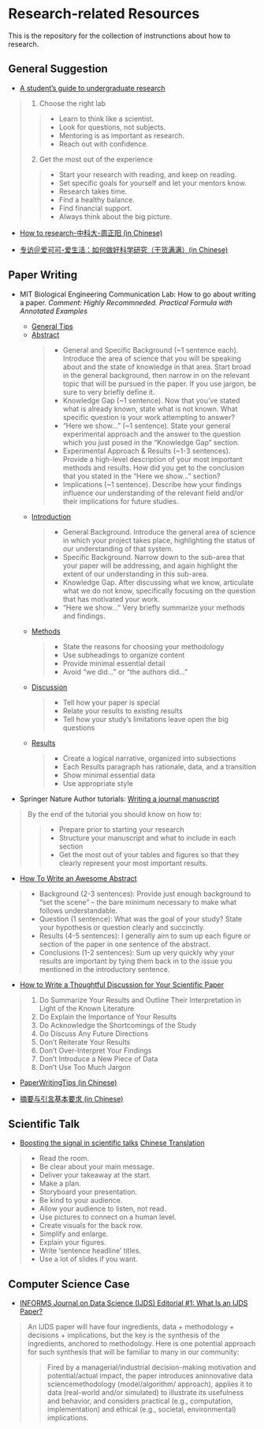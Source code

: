 # Research-related Resources
This is the repository for the collection of instrunctions about how to research.

## General Suggestion
* [A student’s guide to undergraduate research](https://www.nature.com/articles/d41586-019-00871-x)
> 1. Choose the right lab
>> - Learn to think like a scientist.
>> - Look for questions, not subjects.
>> - Mentoring is as important as research.
>> - Reach out with confidence.
> 2. Get the most out of the experience
>> + Start your research with reading, and keep on reading.
>> + Set specific goals for yourself and let your mentors know.
>> + Research takes time.
>> + Find a healthy balance.
>> + Find financial support.
>> + Always think about the big picture.

* [How to research-中科大-周正阳 (in Chinese)](http://home.ustc.edu.cn/~zzy0929/Home/How%20to%20research.pdf)

* [专访＠爱可可-爱生活：如何做好科学研究（干货满满）(in Chinese)](https://new.qq.com/omn/20210417/20210417A07I2000.html)

## Paper Writing
* MIT Biological Engineering Communication Lab: How to go about writing a paper. *Comment: Highly Recommneded. Practical Formula with Annotated Examples*
    + [General Tips](https://mitcommlab.mit.edu/broad/commkit/general-tips/)
    + [Abstract](https://mitcommlab.mit.edu/broad/commkit/journal-article-abstract/)
        > - General and Specific Background (~1 sentence each). Introduce the area of science that you will be speaking about and the state of knowledge in that area. Start broad in the general background, then narrow in on the relevant topic that will be pursued in the paper. If you use jargon, be sure to very briefly define it.
        > - Knowledge Gap (~1 sentence). Now that you’ve stated what is already known, state what is not known. What specific question is your work attempting to answer?
        > - “Here we show…” (~1 sentence). State your general experimental approach and the answer to the question which you just posed in the “Knowledge Gap” section.
        > - Experimental Approach & Results (~1-3 sentences). Provide a high-level description of your most important methods and results. How did you get to the conclusion that you stated in the “Here we show…” section?
        > - Implications (~1 sentence). Describe how your findings influence our understanding of the relevant field and/or their implications for future studies.
    + [Introduction](https://mitcommlab.mit.edu/broad/commkit/journal-article-introduction/)
        > - General Background. Introduce the general area of science in which your project takes place, highlighting the status of our understanding of that system.
        > - Specific Background. Narrow down to the sub-area that your paper will be addressing, and again highlight the extent of our understanding in this sub-area.
        > - Knowledge Gap. After discussing what we know, articulate what we do not know, specifically focusing on the question that has motivated your work.
        > - “Here we show…” Very briefly summarize your methods and findings.
    + [Methods](https://mitcommlab.mit.edu/broad/commkit/journal-article-methods/)
        > - State the reasons for choosing your methodology
        > - Use subheadings to organize content
        > - Provide minimal essential detail
        > - Avoid “we did…” or “the authors did…”
    + [Discussion](https://mitcommlab.mit.edu/broad/commkit/journal-article-discussion/)
        > - Tell how your paper is special
        > - Relate your results to existing results
        > - Tell how your study’s limitations leave open the big questions
    + [Results](https://mitcommlab.mit.edu/broad/commkit/journal-article-results/)
        > - Create a logical narrative, organized into subsections
        > - Each Results paragraph has rationale, data, and a transition
        > - Show minimal essential data
        > - Use appropriate style

* Springer Nature Author tutorials: [Writing a journal manuscript](https://www.springernature.com/gp/authors/campaigns/writing-a-manuscript)
> By the end of the tutorial you should know on how to:
>> + Prepare prior to starting your research
>> + Structure your manuscript and what to include in each section
>> + Get the most out of your tables and figures so that they clearly represent your most important results.

* [How To Write an Awesome Abstract](https://bitesizebio.com/13661/how-to-write-an-awesome-abstract/)
> + Background (2-3 sentences): Provide just enough background to “set the scene” – the bare minimum necessary to make what follows understandable.
> + Question (1 sentence): What was the goal of your study? State your hypothesis or question clearly and succinctly.
> + Results (4-5 sentences): I generally aim to sum up each figure or section of the paper in one sentence of the abstract.
> + Conclusions (1-2 sentences): Sum up very quickly why your results are important by tying them back in to the issue you mentioned in the introductory sentence.

* [How to Write a Thoughtful Discussion for Your Scientific Paper](https://bitesizebio.com/31855/write-discussion-paper/)
> 1. Do Summarize Your Results and Outline Their Interpretation in Light of the Known Literature
> 2. Do Explain the Importance of Your Results
> 3. Do Acknowledge the Shortcomings of the Study
> 4. Do Discuss Any Future Directions
> 5. Don’t Reiterate Your Results
> 6. Don’t Over-Interpret Your Findings
> 7. Don’t Introduce a New Piece of Data
> 8. Don’t Use Too Much Jargon

* [PaperWritingTips (in Chinese)](https://github.com/cooelf/PaperWritingTips)

* [摘要与引言基本要求 (in Chinese)](https://mp.weixin.qq.com/s?__biz=MzU2NzcwNzk3NA==&mid=2247490721&idx=1&sn=54d97db25fc68b4be1dcd12321df5a1b)

## Scientific Talk
* [Boosting the signal in scientific talks](https://www.nature.com/articles/d41586-020-00838-3) [Chinese Translation](http://news.sciencenet.cn/htmlnews/2020/7/443395.shtm)
> + Read the room.
> + Be clear about your main message.
> + Deliver your takeaway at the start.
> + Make a plan.
> + Storyboard your presentation.
> + Be kind to your audience.
> + Allow your audience to listen, not read.
> + Use pictures to connect on a human level.
> + Create visuals for the back row.
> + Simplify and enlarge.
> + Explain your figures. 
> + Write ‘sentence headline’ titles.
> + Use a lot of slides if you want.

## Computer Science Case
* [INFORMS Journal on Data Science (IJDS) Editorial #1: What Is an IJDS Paper?](https://pubsonline.informs.org/doi/10.1287/ijds.2020.003)
> An IJDS paper will have four ingredients, data + methodology + decisions + implications, but the key is the synthesis of the ingredients, anchored to methodology. Here is one potential approach for such synthesis that will be familiar to many in our community:
>> Fired by a managerial/industrial decision-making motivation and potential/actual impact, the paper introduces aninnovative data sciencemethodology (model/algorithm/ approach), applies it to data (real-world and/or simulated) to illustrate its usefulness and behavior, and considers practical (e.g., computation, implementation) and ethical (e.g., societal, environmental) implications.
